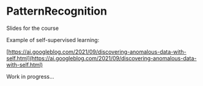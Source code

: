 # PatternRecognition
Slides for the course

Example of self-supervised learning:

[https://ai.googleblog.com/2021/09/discovering-anomalous-data-with-self.html](https://ai.googleblog.com/2021/09/discovering-anomalous-data-with-self.html)

Work in progress...
